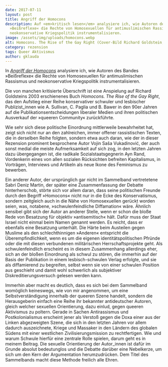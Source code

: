 ```yaml
---
date: 2017-07-11
layout: post
title: Angriff der Homocons
description: Auf <em>kritisch lesen</em> analysiere ich, wie Autoren des Bandes
  »Beißreflexe« die Rechte von Homosexuellen für antimuslimischen Rassismus und
  neokonservative Kriegspolitik instrumentalisieren.
image: /assets/img/uploads/homocons.webp
alt: Homocons. The Rise of the Gay Right (Cover-Bild Richard Goldstein, 2003)
category: rezension
tags: Queer Aktivismus
author: gklauda
---
```

In *[Angriff der Homocons](https://kritisch-lesen.de/rezension/angriff-der-homocons)* analysiere ich, wie Autoren des Bandes »Beißreflexe« die Rechte von Homosexuellen für antimuslimischen Rassismus und neokonservative Kriegspolitik instrumentalisieren.

Die von manchen kritisierte Überschrift ist eine Anspielung auf Richard Goldsteins 2003 erschienenes Buch *Homocons. The Rise of the Gay Right*, das den Aufstieg einer Reihe konservativer schwuler und lesbischer Publizist_innen wie A. Sullivan, C. Paglia und B. Bawer in den 90er Jahren auf die Publikationsentscheidungen liberaler Medien und ihren politischen Ausverkauf der »queeren Community« zurückführte.

Wie sehr sich diese politische Einordnung mittlerweile bewahrheitet hat, zeigt sich nicht nur an den zahlreichen, immer offener rassistischen Texten, die in derselben Reihe folgten, sondern etwa auch daran, wie der in dieser Rezension prominent besprochene Autor Vojin Saša Vukadinović, der auch sonst medial die meiste Aufmerksamkeit auf sich zog, in den letzten Jahren dazu übergegangen ist, die radikale Sozialstaatsgegnerin Ayn Rand, Vordenkerin eines von allen sozialen Rücksichten befreiten Kapitalismus, in Vorträgen, Interviews und Artikeln als neue Ikone des Feminismus zu bewerben.

Ein anderer Autor, der ursprünglich gar nicht im Sammelband vertretetene Sabri Deniz Martin, der später eine Zusammenfassung der Debatte hinterherschob, störte sich vor allem daran, dass seine politischen Freunde durch den Begriff »Homocons« nicht nur in die Ecke des Konservatismus, sondern zeitgleich auch in die Nähe von Homosexuellen gerückt worden seien, was, notabene, »schwulenfeindliche Diffamation« wäre. Ähnlich sensibel gibt sich der Autor an anderer Stelle, wenn er schon die bloße Rede von Besatzung für objektiv »antisemitisch« hält. Dafür muss der Staat Israel nicht einmal beim Namen genannt werden. Es reicht, dass er ebenfalls eine Besatzung unterhält. Die Härte beim Austeilen gegen Muslime als den schlechthinnigen »Anderen« entspricht die Überempfindlichkeit, wenn es um die eigenen identitätspolitischen Pfründe oder die mit diesen verbundenen militärischen Herrschaftsprojekte geht. Als schwulenfeindlich erscheint es in diesem Zusammenhang allerdings eher, sich an der bloßen Einordnung als schwul zu stören, die immerhin auf der Basis der Publikation in einem lesbisch-schwulen Verlag erfolgte, und sie als diffamierend zu begreifen, selbst wenn sie von einer schwulen Position aus geschieht und damit wohl schwerlich als subjektiver Diskreditierungsversuch gelesen werden kann.

Immerhin aber macht es deutlich, dass es sich bei dem Sammelband womöglich keineswegs, wie von mir angenommen, um eine Selbstverständigung innerhalb der queeren Szene handelt, sondern die Herausgeberin einfach eine Reihe ihr bekannter antideutscher Autoren, gleich welcher sexuellen Orientierung, dazu einlud, gegen queeren Aktivismus zu poltern. Gerade in Sachen Antirassismus und Postkolonialismus erscheint jener als Verstoß gegen die Doxa einer aus der Linken abgezweigten Szene, die sich in den letzten Jahren vor allem dadurch auszeichnete, Kriege und Massaker in den Ländern des globalen Südens mit einer westlichen Zivilisierungsmission zu rechtfertigen. Wie und warum Schwule hierfür eine zentrale Rolle spielen, darum geht es in meinem Beitrag. Die sexuelle Orientierung der Autor_innen ist dafür im Grunde absolut bedeutunglos und die Debatte darüber eine Nebelkerze, um sich um den Kern der Argumentation herumzudrücken. Dem Titel des Sammelbands macht diese Methode freilich alle Ehren.